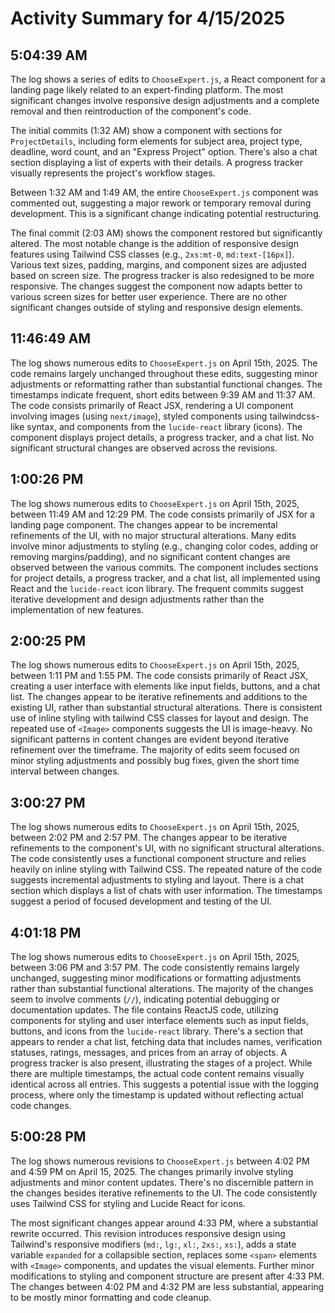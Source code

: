 # Activity Summary for 4/15/2025

## 5:04:39 AM
The log shows a series of edits to `ChooseExpert.js`, a React component for a landing page likely related to an expert-finding platform.  The most significant changes involve responsive design adjustments and a complete removal and then reintroduction of the component's code.

The initial commits (1:32 AM) show a component with sections for `ProjectDetails`, including form elements for subject area, project type, deadline, word count, and an "Express Project" option.  There's also a chat section displaying a list of experts with their details. A progress tracker visually represents the project's workflow stages.

Between 1:32 AM and 1:49 AM, the entire `ChooseExpert.js` component was commented out, suggesting a major rework or temporary removal during development.  This is a significant change indicating potential restructuring.

The final commit (2:03 AM) shows the component restored but significantly altered. The most notable change is the addition of responsive design features using Tailwind CSS classes  (e.g., `2xs:mt-0`, `md:text-[16px]`).  Various text sizes, padding, margins, and component sizes are adjusted based on screen size.  The progress tracker is also redesigned to be more responsive.  The changes suggest the component now adapts better to various screen sizes for better user experience. There are no other significant changes outside of styling and responsive design elements.


## 11:46:49 AM
The log shows numerous edits to `ChooseExpert.js` on April 15th, 2025.  The code remains largely unchanged throughout these edits, suggesting minor adjustments or reformatting rather than substantial functional changes.  The timestamps indicate frequent, short edits between 9:39 AM and 11:37 AM. The code consists primarily of React JSX, rendering a UI component involving images (using `next/image`), styled components using tailwindcss-like syntax, and components from the `lucide-react` library (icons).  The component displays project details, a progress tracker, and a chat list.  No significant structural changes are observed across the revisions.


## 1:00:26 PM
The log shows numerous edits to `ChooseExpert.js` on April 15th, 2025, between 11:49 AM and 12:29 PM.  The code consists primarily of JSX for a landing page component.  The changes appear to be incremental refinements of the UI, with no major structural alterations.  Many edits involve minor adjustments to styling (e.g., changing color codes, adding or removing margins/padding), and no significant content changes are observed between the various commits.  The component includes sections for project details, a progress tracker, and a chat list, all implemented using React and the `lucide-react` icon library.  The frequent commits suggest iterative development and design adjustments rather than the implementation of new features.


## 2:00:25 PM
The log shows numerous edits to `ChooseExpert.js` on April 15th, 2025, between 1:11 PM and 1:55 PM.  The code consists primarily of React JSX, creating a user interface with elements like input fields, buttons, and a chat list.  The changes appear to be iterative refinements and additions to the existing UI, rather than substantial structural alterations.  There is consistent use of inline styling with tailwind CSS classes for layout and design.  The repeated use of `<Image>` components suggests the UI is image-heavy.  No significant patterns in content changes are evident beyond iterative refinement over the timeframe.  The majority of edits seem focused on minor styling adjustments and possibly bug fixes, given the short time interval between changes.


## 3:00:27 PM
The log shows numerous edits to `ChooseExpert.js` on April 15th, 2025, between 2:02 PM and 2:57 PM.  The changes appear to be iterative refinements to the component's UI, with no significant structural alterations.  The code consistently uses a functional component structure and relies heavily on inline styling with Tailwind CSS.  The repeated nature of the code suggests incremental adjustments to styling and layout.  There is a chat section which displays a list of chats with user information.  The timestamps suggest a period of focused development and testing of the UI.


## 4:01:18 PM
The log shows numerous edits to `ChooseExpert.js` on April 15th, 2025, between 3:06 PM and 3:57 PM.  The code consistently remains largely unchanged, suggesting minor modifications or formatting adjustments rather than substantial functional alterations.  The majority of the changes seem to involve comments (`//`), indicating potential debugging or documentation updates. The file contains ReactJS code, utilizing components for styling and user interface elements such as  input fields, buttons, and icons from the `lucide-react` library.  There's a section that appears to render a chat list, fetching data that includes names, verification statuses, ratings, messages, and prices from an array of objects. A progress tracker is also present, illustrating the stages of a project.  While there are multiple timestamps, the actual code content remains visually identical across all entries.  This suggests a potential issue with the logging process, where only the timestamp is updated without reflecting actual code changes.


## 5:00:28 PM
The log shows numerous revisions to `ChooseExpert.js` between 4:02 PM and 4:59 PM on April 15, 2025.  The changes primarily involve styling adjustments and minor content updates.  There's no discernible pattern in the changes besides iterative refinements to the UI.  The code consistently uses Tailwind CSS for styling and Lucide React for icons.  

The most significant changes appear around 4:33 PM, where a substantial rewrite occurred. This revision introduces responsive design using Tailwind's responsive modifiers (`md:`, `lg:`, `xl:`, `2xs:`, `xs:`), adds a state variable `expanded` for a collapsible section, replaces some `<span>` elements with `<Image>` components, and updates the visual elements.  Further minor modifications to styling and component structure are present after 4:33 PM. The changes  between 4:02 PM and 4:32 PM are less substantial, appearing to be  mostly minor formatting and code cleanup.
